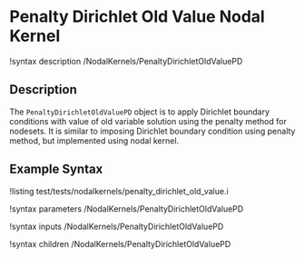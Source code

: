 # Penalty Dirichlet Old Value Nodal Kernel

!syntax description /NodalKernels/PenaltyDirichletOldValuePD

## Description

The `PenaltyDirichletOldValuePD` object is to apply Dirichlet boundary conditions with value of old variable solution using the penalty method for nodesets. It is similar to imposing Dirichlet boundary condition using penalty method, but implemented using nodal kernel.

## Example Syntax

!listing test/tests/nodalkernels/penalty_dirichlet_old_value.i

!syntax parameters /NodalKernels/PenaltyDirichletOldValuePD

!syntax inputs /NodalKernels/PenaltyDirichletOldValuePD

!syntax children /NodalKernels/PenaltyDirichletOldValuePD
